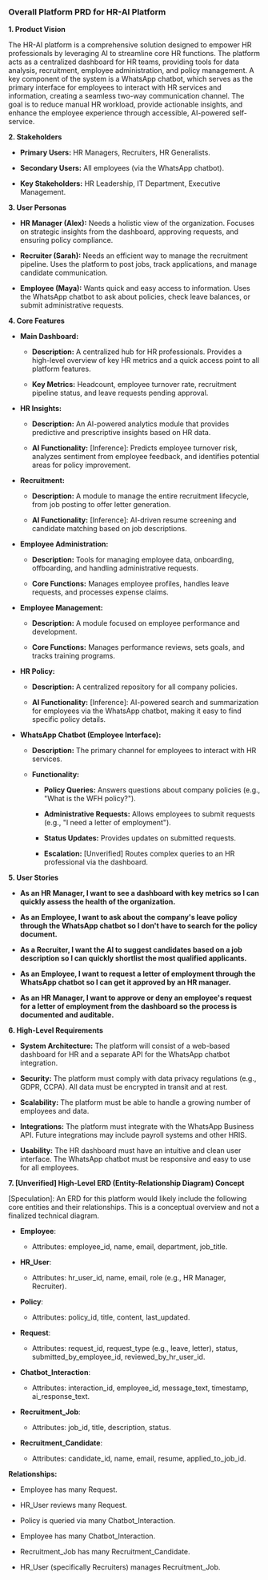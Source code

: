 ### Overall Platform PRD for HR-AI Platform

**1\. Product Vision**

The HR-AI platform is a comprehensive solution designed to empower HR professionals by leveraging AI to streamline core HR functions. The platform acts as a centralized dashboard for HR teams, providing tools for data analysis, recruitment, employee administration, and policy management. A key component of the system is a WhatsApp chatbot, which serves as the primary interface for employees to interact with HR services and information, creating a seamless two-way communication channel. The goal is to reduce manual HR workload, provide actionable insights, and enhance the employee experience through accessible, AI-powered self-service.

**2\. Stakeholders**

*   **Primary Users:** HR Managers, Recruiters, HR Generalists.
    
*   **Secondary Users:** All employees (via the WhatsApp chatbot).
    
*   **Key Stakeholders:** HR Leadership, IT Department, Executive Management.
    

**3\. User Personas**

*   **HR Manager (Alex):** Needs a holistic view of the organization. Focuses on strategic insights from the dashboard, approving requests, and ensuring policy compliance.
    
*   **Recruiter (Sarah):** Needs an efficient way to manage the recruitment pipeline. Uses the platform to post jobs, track applications, and manage candidate communication.
    
*   **Employee (Maya):** Wants quick and easy access to information. Uses the WhatsApp chatbot to ask about policies, check leave balances, or submit administrative requests.
    

**4\. Core Features**

*   **Main Dashboard:**
    
    *   **Description:** A centralized hub for HR professionals. Provides a high-level overview of key HR metrics and a quick access point to all platform features.
        
    *   **Key Metrics:** Headcount, employee turnover rate, recruitment pipeline status, and leave requests pending approval.
        
*   **HR Insights:**
    
    *   **Description:** An AI-powered analytics module that provides predictive and prescriptive insights based on HR data.
        
    *   **AI Functionality:** \[Inference\]: Predicts employee turnover risk, analyzes sentiment from employee feedback, and identifies potential areas for policy improvement.
        
*   **Recruitment:**
    
    *   **Description:** A module to manage the entire recruitment lifecycle, from job posting to offer letter generation.
        
    *   **AI Functionality:** \[Inference\]: AI-driven resume screening and candidate matching based on job descriptions.
        
*   **Employee Administration:**
    
    *   **Description:** Tools for managing employee data, onboarding, offboarding, and handling administrative requests.
        
    *   **Core Functions:** Manages employee profiles, handles leave requests, and processes expense claims.
        
*   **Employee Management:**
    
    *   **Description:** A module focused on employee performance and development.
        
    *   **Core Functions:** Manages performance reviews, sets goals, and tracks training programs.
        
*   **HR Policy:**
    
    *   **Description:** A centralized repository for all company policies.
        
    *   **AI Functionality:** \[Inference\]: AI-powered search and summarization for employees via the WhatsApp chatbot, making it easy to find specific policy details.
        
*   **WhatsApp Chatbot (Employee Interface):**
    
    *   **Description:** The primary channel for employees to interact with HR services.
        
    *   **Functionality:**
        
        *   **Policy Queries:** Answers questions about company policies (e.g., "What is the WFH policy?").
            
        *   **Administrative Requests:** Allows employees to submit requests (e.g., "I need a letter of employment").
            
        *   **Status Updates:** Provides updates on submitted requests.
            
        *   **Escalation:** \[Unverified\] Routes complex queries to an HR professional via the dashboard.
            

**5\. User Stories**

*   **As an HR Manager, I want to see a dashboard with key metrics so I can quickly assess the health of the organization.**
    
*   **As an Employee, I want to ask about the company's leave policy through the WhatsApp chatbot so I don't have to search for the policy document.**
    
*   **As a Recruiter, I want the AI to suggest candidates based on a job description so I can quickly shortlist the most qualified applicants.**
    
*   **As an Employee, I want to request a letter of employment through the WhatsApp chatbot so I can get it approved by an HR manager.**
    
*   **As an HR Manager, I want to approve or deny an employee's request for a letter of employment from the dashboard so the process is documented and auditable.**
    

**6\. High-Level Requirements**

*   **System Architecture:** The platform will consist of a web-based dashboard for HR and a separate API for the WhatsApp chatbot integration.
    
*   **Security:** The platform must comply with data privacy regulations (e.g., GDPR, CCPA). All data must be encrypted in transit and at rest.
    
*   **Scalability:** The platform must be able to handle a growing number of employees and data.
    
*   **Integrations:** The platform must integrate with the WhatsApp Business API. Future integrations may include payroll systems and other HRIS.
    
*   **Usability:** The HR dashboard must have an intuitive and clean user interface. The WhatsApp chatbot must be responsive and easy to use for all employees.
    

**7\. \[Unverified\] High-Level ERD (Entity-Relationship Diagram) Concept**

\[Speculation\]: An ERD for this platform would likely include the following core entities and their relationships. This is a conceptual overview and not a finalized technical diagram.

*   **Employee**:
    
    *   Attributes: employee\_id, name, email, department, job\_title.
        
*   **HR\_User**:
    
    *   Attributes: hr\_user\_id, name, email, role (e.g., HR Manager, Recruiter).
        
*   **Policy**:
    
    *   Attributes: policy\_id, title, content, last\_updated.
        
*   **Request**:
    
    *   Attributes: request\_id, request\_type (e.g., leave, letter), status, submitted\_by\_employee\_id, reviewed\_by\_hr\_user\_id.
        
*   **Chatbot\_Interaction**:
    
    *   Attributes: interaction\_id, employee\_id, message\_text, timestamp, ai\_response\_text.
        
*   **Recruitment\_Job**:
    
    *   Attributes: job\_id, title, description, status.
        
*   **Recruitment\_Candidate**:
    
    *   Attributes: candidate\_id, name, email, resume, applied\_to\_job\_id.
        

**Relationships:**

*   Employee has many Request.
    
*   HR\_User reviews many Request.
    
*   Policy is queried via many Chatbot\_Interaction.
    
*   Employee has many Chatbot\_Interaction.
    
*   Recruitment\_Job has many Recruitment\_Candidate.
    
*   HR\_User (specifically Recruiters) manages Recruitment\_Job.